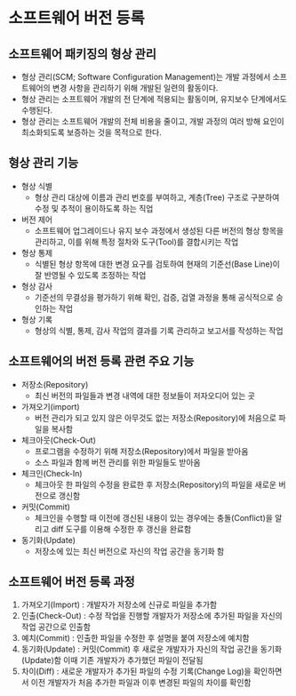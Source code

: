 # 소프트웨어 버전 등록
## 소프트웨어 패키징의 형상 관리
* 형상 관리(SCM; Software Configuration Management)는 개발 과정에서 소프트웨어의 변경 사항을 관리하기 위해 개발된 일련의 활동이다.
* 형상 관리는 소프트웨어 개발의 전 단계에 적용되는 활동이며, 유지보수 단계에서도 수행된다.
* 형상 관리는 소프트웨어 개발의 전체 비용을 줄이고, 개발 과정의 여러 방해 요인이 최소화되도록 보증하는 것을 목적으로 한다.

## 형상 관리 기능
* 형상 식별
  * 형상 관리 대상에 이름과 관리 번호를 부여하고, 계층(Tree) 구조로 구분하여 수정 및 추적이 용이하도록 하는 직업
* 버전 제어
  * 소프트웨어 업그레이드나 유지 보수 과정에서 생성된 다른 버전의 형상 항목을 관리하고, 이를 위해 특정 절차와 도구(Tool)를 결합시키는 작업
* 형상 통제
  * 식별된 형상 항목에 대한 변경 요구를 검토하여 현재의 기준선(Base Line)이 잘 반영될 수 있도록 조정하는 작업
* 형상 감사
  * 기준선의 무결성을 평가하기 위해 확인, 검증, 검열 과정을 통해 공식적으로 승인하는 작업
* 형상 기록
  * 형상의 식별, 통제, 감사 작업의 결과를 기록 관리하고 보고서를 작성하는 작업
  
## 소프트웨어의 버전 등록 관련 주요 기능
* 저장소(Repository)
  * 최신 버전의 파일들과 변경 내역에 대한 정보들이 저자오디어 있는 곳
* 가져오기(import)
  * 버전 관리가 되고 있지 않은 아무것도 없는 저장소(Repository)에 처음으로 파일을 복사함
* 체크아웃(Check-Out)
  * 프로그램을 수정하기 위해 저장소(Repository)에서 파일을 받아옴
  * 소스 파일과 함께 버전 관리를 위한 파일들도 받아옴
* 체크인(Check-In)
  * 체크아웃 한 파일의 수정을 완료한 후 저장소(Repository)의 파일을 새로운 버전으로 갱신함
* 커밋(Commit)
  * 체크인을 수행할 때 이전에 갱신된 내용이 있는 경우에는 충돌(Conflict)을 알리고 diff 도구를 이용해 수정한 후 갱신을 완료함
* 동기화(Update)
  * 저장소에 있는 최신 버전으로 자신의 작업 공간을 동기화 함
  
## 소프트웨어 버전 등록 과정
1. 가져오기(Import) : 개발자가 저장소에 신규로 파일을 추가함
2. 인출(Check-Out) : 수정 작업을 진행할 개발자가 저장소에 추가된 파일을 자신의 작업 공간으로 인출함
3. 예치(Commit) : 인출한 파일을 수정한 후 설명을 붙여 저장소에 예치함
4. 동기화(Update) : 커밋(Commit) 후 새로운 개발자가 자신의 작업 공간을 동기화(Update)함 이때 기존 개발자가 추가했던 파일이 전달됨
5. 차이(Diff) : 새로운 개발자가 추가된 파일의 수정 기록(Change Log)을 확인하면서 이전 개발자가 처음 추가한 파일과 이후 변경된 파일의 차이를 확인함
